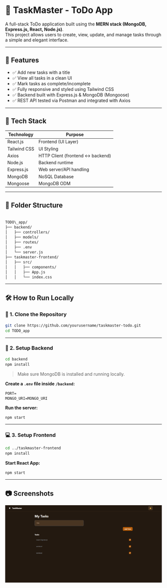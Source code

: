 # 📝 TaskMaster - ToDo App

A full-stack ToDo application built using the **MERN stack (MongoDB, Express.js, React, Node.js)**.  
This project allows users to create, view, update, and manage tasks through a simple and elegant interface.

---

## 📌 Features

- ✅ Add new tasks with a title
- ✅ View all tasks in a clean UI
- ✅ Mark tasks as complete/incomplete
- ✅ Fully responsive and styled using Tailwind CSS
- ✅ Backend built with Express.js & MongoDB (Mongoose)
- ✅ REST API tested via Postman and integrated with Axios

---

## 🚀 Tech Stack

| Technology   | Purpose                          |
|--------------|----------------------------------|
| React.js     | Frontend (UI Layer)              |
| Tailwind CSS | UI Styling                       |
| Axios        | HTTP Client (frontend ↔ backend) |
| Node.js      | Backend runtime                  |
| Express.js   | Web server/API handling          |
| MongoDB      | NoSQL Database                   |
| Mongoose     | MongoDB ODM                      |

---

## 📂 Folder Structure

```

TODO\_app/
├── backend/
│   ├── controllers/
│   ├── models/
│   ├── routes/
│   ├── .env
│   └── server.js
├── taskmaster-frontend/
│   ├── src/
│   │   ├── components/
│   │   ├── App.js
│   │   └── index.css

````

---

## 🛠️ How to Run Locally

### 📁 1. Clone the Repository
```bash
git clone https://github.com/yourusername/taskmaster-todo.git
cd TODO_app
````

---

### 🔧 2. Setup Backend

```bash
cd backend
npm install
```

> Make sure MongoDB is installed and running locally.

**Create a `.env` file inside `/backend`:**

```env
PORT=
MONGO_URI=MONGO_URI
```

**Run the server:**

```bash
npm start
```

---

### 💻 3. Setup Frontend

```bash
cd ../taskmaster-frontend
npm install
```

**Start React App:**

```bash
npm start
```



---

## 📷 Screenshots
![alt text](image-1.png)
